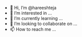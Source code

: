- 👋 Hi, I’m @hareeshteja
- 👀 I’m interested in ...
- 🌱 I’m currently learning ...
- 💞️ I’m looking to collaborate on ...
- 📫 How to reach me ...

<!---
hareeshteja/hareeshteja is a ✨ special ✨ repository because its `README.md` (this file) appears on your GitHub profile.
You can click the Preview link to take a look at your changes.
--->
